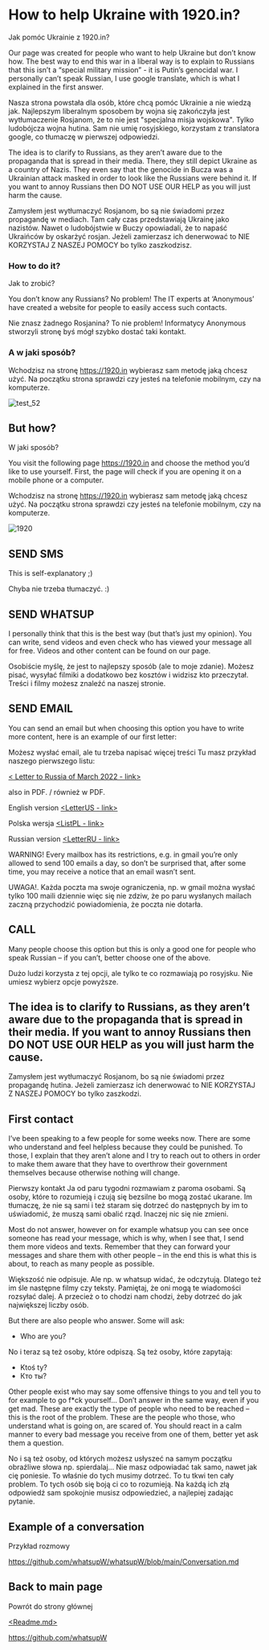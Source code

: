# How to help Ukraine with 1920.in?
Jak pomóc Ukrainie z 1920.in?

Our page was created for people who want to help Ukraine but don’t know how. The best way to end this war in a liberal way is to explain to Russians that this isn’t a “special military mission” - it is Putin’s genocidal war. I personally can’t speak Russian, I use google translate, which is what I explained in the first answer.

Nasza strona powstała dla osób, które chcą pomóc Ukrainie a nie wiedzą jak.
Najlepszym liberalnym sposobem by wojna się zakończyła jest wytłumaczenie Rosjanom, że to nie jest "specjalna misja wojskowa". 
Tylko ludobójcza wojna hutina. Sam nie umię rosyjskiego, korzystam z translatora google, co tłumaczę w pierwszej odpowiedzi.

The idea is to clarify to Russians, as they aren’t aware due to the propaganda that is spread in their media. There, they still depict Ukraine as a country of Nazis. They even say that the genocide in Bucza was a Ukrainian attack masked in order to look like the Russians were behind it. If you want to annoy Russians then DO NOT USE OUR HELP as you will just harm the cause.

Zamysłem jest wytłumaczyć Rosjanom, bo są nie świadomi przez propagandę w mediach. Tam cały czas przedstawiają Ukrainę jako nazistów. Nawet o ludobójstwie w Buczy opowiadali, że to napaść Ukraińców by oskarżyć rosjan. 
Jeżeli zamierzasz ich denerwować to NIE KORZYSTAJ Z NASZEJ POMOCY bo tylko zaszkodzisz.

### How to do it?
Jak to zrobić?

You don’t know any Russians? No problem!
The IT experts at ‘Anonymous’ have created a website for people to easily access such contacts.

Nie znasz żadnego Rosjanina? To nie problem!
Informatycy Anonymous stworzyli stronę byś mógł szybko dostać taki kontakt.

### A w jaki sposób?
Wchodzisz na stronę https://1920.in wybierasz sam metodę jaką chcesz użyć. Na początku strona sprawdzi czy jesteś na telefonie mobilnym, czy na komputerze.

![test_52](https://user-images.githubusercontent.com/101053692/163461096-8331dd53-1dd1-4c48-9035-72333d922ee2.png)

## But how?
W jaki sposób?

You visit the following page https://1920.in and choose the method you’d like to use yourself. First, the page will check if you are opening it on a mobile phone or a computer.

Wchodzisz na stronę https://1920.in wybierasz sam metodę jaką chcesz użyć. Na początku strona sprawdzi czy jesteś na telefonie mobilnym, czy na komputerze.

![1920](https://user-images.githubusercontent.com/101053692/163460405-cc099c1d-bb93-4432-8dd9-32e4ba87b76a.png)

## SEND SMS

This is self-explanatory ;)

Chyba nie trzeba tłumaczyć. :)

## SEND WHATSUP

I personally think that this is the best way (but that’s just my opinion). You can write, send videos and even check who has viewed your message all for free. Videos and other content can be found on our page.

Osobiście myślę, że jest to najlepszy sposób (ale to moje zdanie). Możesz pisać, wysyłać filmiki a dodatkowo bez kosztów i widzisz kto przeczytał. Treści i filmy możesz znaleźć na naszej stronie.

## SEND EMAIL

You can send an email but when choosing this option you have to write more content, here is an example of our first letter:

Możesz wysłać email, ale tu  trzeba napisać więcej treści Tu masz przykład naszego pierwszego listu:

[< Letter to Russia of March 2022 - link>](<https://github.com/whatsupW/whatsupW/blob/main/Dear_Russians.md>)

also in PDF. / również w PDF. 

English version 
[<LetterUS - link>](<https://github.com/whatsupW/whatsupW/blob/main/ReadMeUS.md>) 

Polska wersja
[<ListPL - link>](<https://github.com/whatsupW/whatsupW/blob/main/ReadMePL.md>)

Russian version
[<LetterRU - link>](<https://github.com/whatsupW/whatsupW/blob/main/ReadMeRus.md>)
  
WARNING! Every mailbox has its restrictions, e.g. in gmail you’re only allowed to send 100 emails a day, so don’t be surprised that, after some time, you may receive a notice that an email wasn’t sent.

UWAGA!. Każda poczta ma swoje ograniczenia, np. w gmail można wysłać tylko 100 maili dziennie więc się nie zdziw, że po paru wysłanych mailach zaczną przychodzić powiadomienia, że poczta nie dotarła.

## CALL
  
Many people choose this option but this is only a good one for people who speak Russian – if you can’t, better choose one of the above.
  
Dużo ludzi korzysta z tej opcji, ale tylko te co rozmawiają po rosyjsku. Nie umiesz wybierz opcje powyższe.

## The idea is to clarify to Russians, as they aren’t aware due to the propaganda that is spread in their media. If you want to annoy Russians then DO NOT USE OUR HELP as you will just harm the cause.
  
  Zamysłem jest wytłumaczyć Rosjanom, bo są nie świadomi przez propagandę hutina. Jeżeli zamierzasz ich denerwować to NIE KORZYSTAJ Z NASZEJ POMOCY bo tylko zaszkodzi.

## First contact
I’ve been speaking to a few people for some weeks now. There are some who understand and feel helpless because they could be punished. To those, I explain that they aren’t alone and I try to reach out to others in order to make them aware that they have to overthrow their government themselves because otherwise nothing will change.
  
  Pierwszy kontakt
Ja od paru tygodni rozmawiam z paroma osobami. Są osoby, które to rozumieją i czują się bezsilne bo mogą zostać ukarane. Im tłumaczę, że nie są sami i też staram się dotrzeć do następnych by im to uświadomić, że muszą sami obalić rząd. Inaczej nic się nie zmieni. 

  Most do not answer, however on for example whatsup you can see once someone has read your message, which is why, when I see that, I send them more videos and texts. Remember that they can forward your messages and share them with other people – in the end this is what this is about, to reach as many people as possible.
  
Większość nie odpisuje. Ale np. w whatsup widać, że odczytują. Dlatego też im śle następne filmy czy teksty. Pamiętaj, że oni mogą te wiadomości rozsyłać dalej. A przecież o to chodzi nam chodzi, żeby dotrzeć do jak największej liczby osób.

But there are also people who answer. Some will ask:
- Who are you?

No i teraz są też osoby, które odpiszą. Są też osoby, które zapytają: 

- Ktoś ty?
- Кто ты?

Other people exist who may say some offensive things to you and tell you to for example to go f*ck yourself... Don’t answer in the same way, even if you get mad. These are exactly the type of people who need to be reached – this is the root of the problem. These are the people who those, who understand what is going on, are scared of. You should react in a calm manner to every bad message you receive from one of them, better yet ask them a question.
  
No i są też osoby, od których możesz usłyszeć na samym początku obraźliwe słowa np. spierdalaj… Nie masz odpowiadać tak samo, nawet jak cię poniesie. To właśnie do tych musimy dotrzeć. To tu tkwi ten cały problem. To tych osób się boją ci co to rozumieją. Na każdą ich złą odpowiedź sam spokojnie musisz odpowiedzieć, a najlepiej zadając pytanie.

## Example of a conversation
  Przykład rozmowy
  
https://github.com/whatsupW/whatsupW/blob/main/Conversation.md
  
## Back to main page
Powrót do strony głównej

[<Readme.md>](<https://github.com/whatsupW/whatsupW/blob/main/README.md>)

https://github.com/whatsupW
